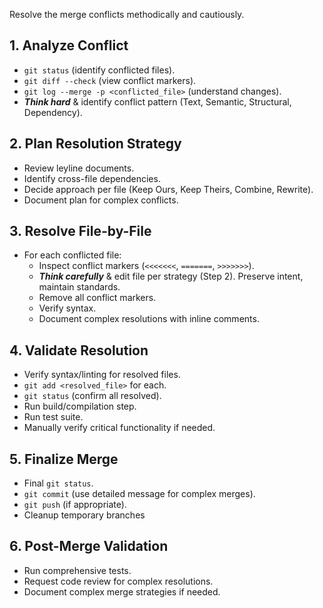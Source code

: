 Resolve the merge conflicts methodically and cautiously.

## 1. Analyze Conflict
- `git status` (identify conflicted files).
- `git diff --check` (view conflict markers).
- `git log --merge -p <conflicted_file>` (understand changes).
- ***Think hard*** & identify conflict pattern (Text, Semantic, Structural, Dependency).

## 2. Plan Resolution Strategy
- Review leyline documents.
- Identify cross-file dependencies.
- Decide approach per file (Keep Ours, Keep Theirs, Combine, Rewrite).
- Document plan for complex conflicts.

## 3. Resolve File-by-File
- For each conflicted file:
    - Inspect conflict markers (`<<<<<<<`, `=======`, `>>>>>>>`).
    - ***Think carefully*** & edit file per strategy (Step 2). Preserve intent, maintain standards.
    - Remove all conflict markers.
    - Verify syntax.
    - Document complex resolutions with inline comments.

## 4. Validate Resolution
- Verify syntax/linting for resolved files.
- `git add <resolved_file>` for each.
- `git status` (confirm all resolved).
- Run build/compilation step.
- Run test suite.
- Manually verify critical functionality if needed.

## 5. Finalize Merge
- Final `git status`.
- `git commit` (use detailed message for complex merges).
- `git push` (if appropriate).
- Cleanup temporary branches

## 6. Post-Merge Validation
- Run comprehensive tests.
- Request code review for complex resolutions.
- Document complex merge strategies if needed.

